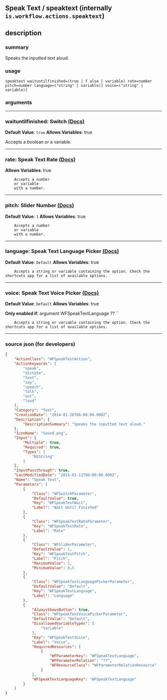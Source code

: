 
## Speak Text / speaktext (internally `is.workflow.actions.speaktext`)


## description

### summary

Speaks the inputted text aloud.


### usage
```
speaktext waituntilfinished=(true | f alse | variable) rate=number pitch=number language=("string" | variable)] voice=("string" | variable)]
```

### arguments

---

### waituntilfinished: Switch [(Docs)](https://pfgithub.github.io/shortcutslang/gettingstarted#switch-or-expanding-or-boolean-fields)
**Default Value**: ```
		true
		```
**Allows Variables**: true



Accepts a boolean
or a variable.

---

### rate: Speak Text Rate [(Docs)](https://pfgithub.github.io/shortcutslang/gettingstarted#slider-number-fields)
**Allows Variables**: true



		Accepts a number 
		or variable
		with a number.

---

### pitch: Slider Number [(Docs)](https://pfgithub.github.io/shortcutslang/gettingstarted#slider-number-fields)
**Default Value**: `1`
**Allows Variables**: true



		Accepts a number 
		or variable
		with a number.

---

### language: Speak Text Language Picker [(Docs)](https://pfgithub.github.io/shortcutslang/gettingstarted#other-fields)
**Default Value**: ```
		Default
		```
**Allows Variables**: true



		Accepts a string or variable containing the option. Check the shortcuts app for a list of available options. 

---

### voice: Speak Text Voice Picker [(Docs)](https://pfgithub.github.io/shortcutslang/gettingstarted#other-fields)
**Default Value**: ```
		Default
		```
**Allows Variables**: true

**Only enabled if**: argument WFSpeakTextLanguage ?? ``

		Accepts a string or variable containing the option. Check the shortcuts app for a list of available options. 

---

### source json (for developers)

```json
{
	"ActionClass": "WFSpeakTextAction",
	"ActionKeywords": [
		"speak",
		"dictate",
		"text",
		"say",
		"speech",
		"talk",
		"out",
		"loud"
	],
	"Category": "Text",
	"CreationDate": "2014-01-20T06:00:00.000Z",
	"Description": {
		"DescriptionSummary": "Speaks the inputted text aloud."
	},
	"IconName": "Sound.png",
	"Input": {
		"Multiple": true,
		"Required": true,
		"Types": [
			"NSString"
		]
	},
	"InputPassthrough": true,
	"LastModifiedDate": "2015-01-11T06:00:00.000Z",
	"Name": "Speak Text",
	"Parameters": [
		{
			"Class": "WFSwitchParameter",
			"DefaultValue": true,
			"Key": "WFSpeakTextWait",
			"Label": "Wait Until Finished"
		},
		{
			"Class": "WFSpeakTextRateParameter",
			"Key": "WFSpeakTextRate",
			"Label": "Rate"
		},
		{
			"Class": "WFSliderParameter",
			"DefaultValue": 1,
			"Key": "WFSpeakTextPitch",
			"Label": "Pitch",
			"MaximumValue": 2,
			"MinimumValue": 0.5
		},
		{
			"Class": "WFSpeakTextLanguagePickerParameter",
			"DefaultValue": "Default",
			"Key": "WFSpeakTextLanguage",
			"Label": "Language"
		},
		{
			"AlwaysShowsButton": true,
			"Class": "WFSpeakTextVoicePickerParameter",
			"DefaultValue": "Default",
			"DisallowedVariableTypes": [
				"Variable"
			],
			"Key": "WFSpeakTextVoice",
			"Label": "Voice",
			"RequiredResources": [
				{
					"WFParameterKey": "WFSpeakTextLanguage",
					"WFParameterRelation": "??",
					"WFResourceClass": "WFParameterRelationResource"
				}
			],
			"WFSpeakTextLanguageKey": "WFSpeakTextLanguage"
		}
	]
}
```
